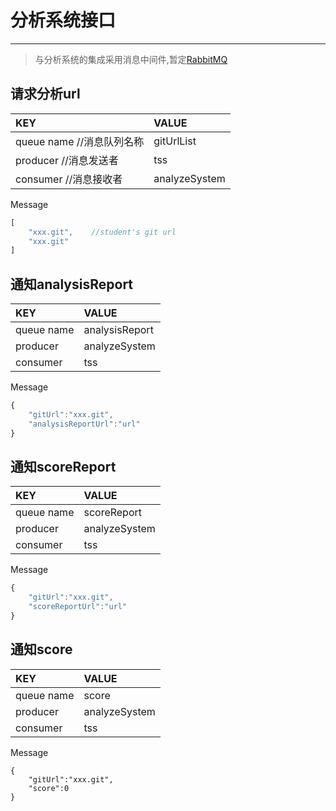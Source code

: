 # 分析系统接口

---

> 与分析系统的集成采用消息中间件,暂定[RabbitMQ](http://blog.csdn.net/whycold/article/details/41119807)

## 请求分析url

| KEY | VALUE |
| :--- | :--- |
| queue name   //消息队列名称 | gitUrlList |
| producer         //消息发送者 | tss |
| consumer       //消息接收者 | analyzeSystem |

Message

```js
[
    "xxx.git",    //student's git url
    "xxx.git"
]
```

## 通知analysisReport

| KEY | VALUE |
| :--- | :--- |
| queue name | analysisReport |
| producer | analyzeSystem |
| consumer | tss |

Message

```js
{
    "gitUrl":"xxx.git",
    "analysisReportUrl":"url"
}
```

## 通知scoreReport

| KEY | VALUE |
| :--- | :--- |
| queue name | scoreReport |
| producer | analyzeSystem |
| consumer | tss |

Message

```js
{
    "gitUrl":"xxx.git",
    "scoreReportUrl":"url"
}
```

## 通知score

| KEY | VALUE |
| :--- | :--- |
| queue name | score |
| producer | analyzeSystem |
| consumer | tss |

Message

```
{
    "gitUrl":"xxx.git",
    "score":0
}
```




